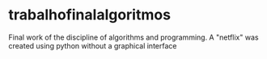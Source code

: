 # trabalhofinalalgoritmos
Final work of the discipline of algorithms and programming.
A "netflix" was created using python without a graphical interface
